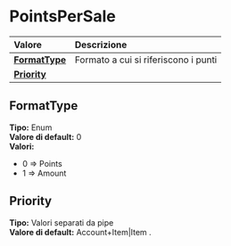 # PointsPerSale

| Valore | Descrizione |
| :--- | :--- |
| [**FormatType**](pointspersale.md#formattype) | Formato a cui si riferiscono i punti |
| [**Priority**](pointspersale.md#priority) |  |

## FormatType

**Tipo:** Enum  
**Valore di default:** 0  
**Valori:**

* 0 =&gt; Points
* 1 =&gt; Amount

## Priority

**Tipo:** Valori separati da pipe  
**Valore di default:** Account+Item\|Item
.